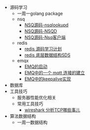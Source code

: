 - 源码学习
  - 一周一golang package
  - nsq
    - [NSQ源码-nsqlookupd](https://github.com/lzh2nix/articles/issues/6) 
    - [NSQ源码-NSQD](https://github.com/lzh2nix/articles/issues/7)
    - [NSQ源码-Nsq客户端](https://github.com/lzh2nix/articles/issues/8)
  - redis 
    - [redis 源码学习计划](https://github.com/lzh2nix/articles/issues/12)
    - [redis 底层数据结构SDS](https://github.com/lzh2nix/articles/issues/13)
  - emqx
    - [EMQ的启动](https://github.com/lzh2nix/articles/issues/9)
    - [EMQ中的一个 mqtt 连接的建立](https://github.com/lzh2nix/articles/issues/14)
    - [EMQ中的keepalive实现](https://github.com/lzh2nix/articles/issues/10)
- 数据库
- 工具技巧
  - 服务器性能优化相关
  - 常用工具技巧
    - [wireshark 分析TCP哪些事儿](https://github.com/lzh2nix/articles/issues/11)
- 算法数据结构
  - 一周一数据结构
